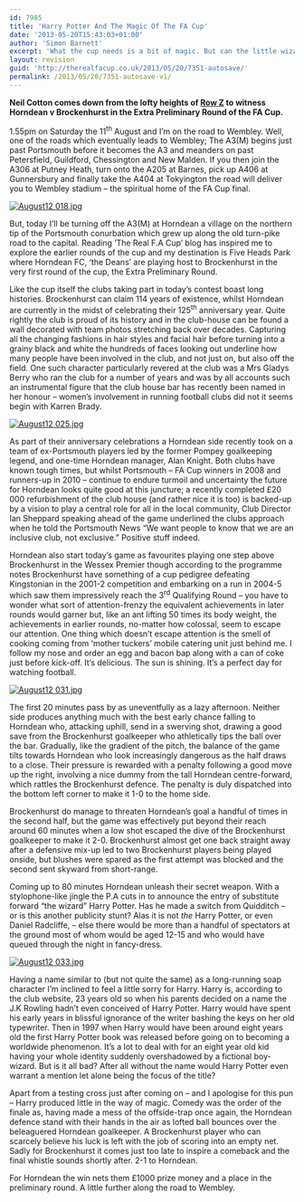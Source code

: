 ```yaml
---
id: 7985
title: 'Harry Potter And The Magic Of The FA Cup'
date: '2013-05-20T15:43:03+01:00'
author: 'Simon Barnett'
excerpt: 'What the cup needs is a bit of magic. But can the little wizard come up with the goods? Neil Cotton from Row Z finds out.'
layout: revision
guid: 'http://therealfacup.co.uk/2013/05/20/7351-autosave/'
permalink: /2013/05/20/7351-autosave-v1/
---
```


**Neil Cotton comes down from the lofty heights of [Row Z](http://rowzfootball.wordpress.com/) to witness Horndean v Brockenhurst in the Extra Preliminary Round of the FA Cup.**

1.55pm on Saturday the 11<sup>th</sup> August and I’m on the road to Wembley. Well, one of the roads which eventually leads to Wembley; The A3(M) begins just past Portsmouth before it becomes the A3 and meanders on past Petersfield, Guildford, Chessington and New Malden. If you then join the A306 at Putney Heath, turn onto the A205 at Barnes, pick up A406 at Gunnersbury and finally take the A404 at Tokyington the road will deliver you to Wembley stadium – the spiritual home of the FA Cup final.

[![August12 018.jpg](http://lh5.ggpht.com/-XLP7U8-Q68c/UCoXyYI15kI/AAAAAAAAB1o/-AEKfBBuDMk/h320/August12%252520018.jpg)](http://lh5.ggpht.com/-XLP7U8-Q68c/UCoXyYI15kI/AAAAAAAAB1o/-AEKfBBuDMk/w800/August12%252520018.jpg)

But, today I’ll be turning off the A3(M) at Horndean a village on the northern tip of the Portsmouth conurbation which grew up along the old turn-pike road to the capital. Reading ‘The Real F.A Cup’ blog has inspired me to explore the earlier rounds of the cup and my destination is Five Heads Park where Horndean FC, ‘the Deans’ are playing host to Brockenhurst in the very first round of the cup, the Extra Preliminary Round.

Like the cup itself the clubs taking part in today’s contest boast long histories. Brockenhurst can claim 114 years of existence, whilst Horndean are currently in the midst of celebrating their 125<sup>th</sup> anniversary year. Quite rightly the club is proud of its history and in the club-house can be found a wall decorated with team photos stretching back over decades. Capturing all the changing fashions in hair styles and facial hair before turning into a grainy black and white the hundreds of faces looking out underline how many people have been involved in the club, and not just on, but also off the field. One such character particularly revered at the club was a Mrs Gladys Berry who ran the club for a number of years and was by all accounts such an instrumental figure that the club house bar has recently been named in her honour – women’s involvement in running football clubs did not it seems begin with Karren Brady.

[![August12 025.jpg](http://lh3.ggpht.com/-6qkYulyJETA/UCoXwsxCddI/AAAAAAAAB1Y/0LQrmPppq3s/h320/August12%252520025.jpg)](http://lh3.ggpht.com/-6qkYulyJETA/UCoXwsxCddI/AAAAAAAAB1Y/0LQrmPppq3s/w800/August12%252520025.jpg)

As part of their anniversary celebrations a Horndean side recently took on a team of ex-Portsmouth players led by the former Pompey goalkeeping legend, and one-time Horndean manager, Alan Knight. Both clubs have known tough times, but whilst Portsmouth – FA Cup winners in 2008 and runners-up in 2010 – continue to endure turmoil and uncertainty the future for Horndean looks quite good at this juncture; a recently completed £20 000 refurbishment of the club house (and rather nice it is too) is backed-up by a vision to play a central role for all in the local community, Club Director Ian Sheppard speaking ahead of the game underlined the clubs approach when he told the Portsmouth News “We want people to know that we are an inclusive club, not exclusive.” Positive stuff indeed.

Horndean also start today’s game as favourites playing one step above Brockenhurst in the Wessex Premier though according to the programme notes Brockenhurst have something of a cup pedigree defeating Kingstonian in the 2001-2 competition and embarking on a run in 2004-5 which saw them impressively reach the 3<sup>rd</sup> Qualifying Round – you have to wonder what sort of attention-frenzy the equivalent achievements in later rounds would garner but, like an ant lifting 50 times its body weight, the achievements in earlier rounds, no-matter how colossal, seem to escape our attention. One thing which doesn’t escape attention is the smell of cooking coming from ‘mother tuckers’ mobile catering unit just behind me. I follow my nose and order an egg and bacon bap along with a can of coke just before kick-off. It’s delicious. The sun is shining. It’s a perfect day for watching football.

[![August12 031.jpg](http://lh6.ggpht.com/-KdyxjEwZP4I/UCoX99X01oI/AAAAAAAAB1w/4cS2KZ9dt14/h320/August12%252520031.jpg)](http://lh6.ggpht.com/-KdyxjEwZP4I/UCoX99X01oI/AAAAAAAAB1w/4cS2KZ9dt14/w800/August12%252520031.jpg)

The first 20 minutes pass by as uneventfully as a lazy afternoon. Neither side produces anything much with the best early chance falling to Horndean who, attacking uphill, send in a swerving shot, drawing a good save from the Brockenhurst goalkeeper who athletically tips the ball over the bar. Gradually, like the gradient of the pitch, the balance of the game tilts towards Horndean who look increasingly dangerous as the half draws to a close. Their pressure is rewarded with a penalty following a good move up the right, involving a nice dummy from the tall Horndean centre-forward, which rattles the Brockenhurst defence. The penalty is duly dispatched into the bottom left corner to make it 1-0 to the home side.

Brockenhurst do manage to threaten Horndean’s goal a handful of times in the second half, but the game was effectively put beyond their reach around 60 minutes when a low shot escaped the dive of the Brockenhurst goalkeeper to make it 2-0. Brockenhurst almost get one back straight away after a defensive mix-up led to two Brockenhurst players being played onside, but blushes were spared as the first attempt was blocked and the second sent skyward from short-range.

Coming up to 80 minutes Horndean unleash their secret weapon. With a stylophone-like jingle the P.A cuts in to announce the entry of substitute forward “the wizard” Harry Potter. Has he made a switch from Quidditch – or is this another publicity stunt? Alas it is not *the* Harry Potter, or even Daniel Radcliffe, – else there would be more than a handful of spectators at the ground most of whom would be aged 12-15 and who would have queued through the night in fancy-dress.

[![August12 033.jpg](http://lh5.ggpht.com/-AQZYE_nkN7M/UCoX9kfU2SI/AAAAAAAAB10/l8IHXpkCuuM/h320/August12%252520033.jpg)](http://lh5.ggpht.com/-AQZYE_nkN7M/UCoX9kfU2SI/AAAAAAAAB10/l8IHXpkCuuM/w800/August12%252520033.jpg)

Having a name similar to (but not quite the same) as a long-running soap character I’m inclined to feel a little sorry for Harry. Harry is, according to the club website, 23 years old so when his parents decided on a name the J.K Rowling hadn’t even conceived of Harry Potter. Harry would have spent his early years in blissful ignorance of the writer bashing the keys on her old typewriter. Then in 1997 when Harry would have been around eight years old the first Harry Potter book was released before going on to becoming a worldwide phenomenon. It’s a lot to deal with for an eight year old kid having your whole identity suddenly overshadowed by a fictional boy-wizard. But is it all bad? After all without the name would Harry Potter even warrant a mention let alone being the focus of the title?

Apart from a testing cross just after coming on – and I apologise for this pun – Harry produced little in the way of magic. Comedy was the order of the finale as, having made a mess of the offside-trap once again, the Horndean defence stand with their hands in the air as lofted ball bounces over the beleaguered Horndean goalkeeper. A Brockenhurst player who can scarcely believe his luck is left with the job of scoring into an empty net. Sadly for Brockenhurst it comes just too late to inspire a comeback and the final whistle sounds shortly after. 2-1 to Horndean.

For Horndean the win nets them £1000 prize money and a place in the preliminary round. A little further along the road to Wembley.